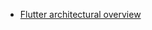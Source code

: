 * [Flutter architectural overview](https://docs.flutter.dev/resources/architectural-overview#building-widgets)
